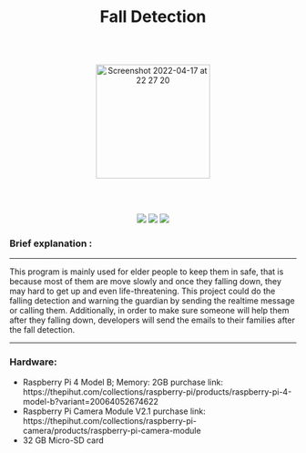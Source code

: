 <h1 align="center"><b>Fall Detection</b></h1><br><br>
<p align="center">
<img alt="Screenshot 2022-04-17 at 22 27 20" src="https://user-images.githubusercontent.com/50026800/163732671-387926f1-9513-4b1d-b710-4ed6c5dd5bbc.png" width="200px" height="200px"></p><br><br>

<p align="center">
    <a href="https://github.com/caox5/Real-time-embedded-project/graphs/contributors" alt="Contributors">
        <img src="https://img.shields.io/github/contributors/LancerMar/Guitartuner.svg" /></a>
    <a href="https://github.com/caox5/Real-time-embedded-project/issues" alt="Issues">
        <img src="https://img.shields.io/github/issues/LancerMar/Guitartuner.svg" /></a>
    <a href="https://github.com/caox5/Real-time-embedded-project/blob/main/LICENSE" alt="License">
        <img src="https://img.shields.io/github/license/LancerMar/Guitartuner.svg" /></a>
</p>



<h3>Brief explanation : </h3><hr>
This program is mainly used for elder people to keep them in safe, that is because most of them are move slowly and once they falling down, they may hard to get up and even life-threatening. This project could do the falling detection and warning the guardian by sending the realtime message or calling them. Additionally, in order to make sure someone will help them after they falling down, developers will send the emails to their families after the fall detection.
<br><hr>

<h3>Hardware:</h3>
<ul>
  <li>Raspberry Pi 4 Model B; Memory: 2GB purchase link: https://thepihut.com/collections/raspberry-pi/products/raspberry-pi-4-model-b?variant=20064052674622</li>
  <li>Raspberry Pi Camera Module V2.1 purchase link: https://thepihut.com/collections/raspberry-pi-camera/products/raspberry-pi-camera-module</li>
  <li>32 GB Micro-SD card</li>
</ul>
  
